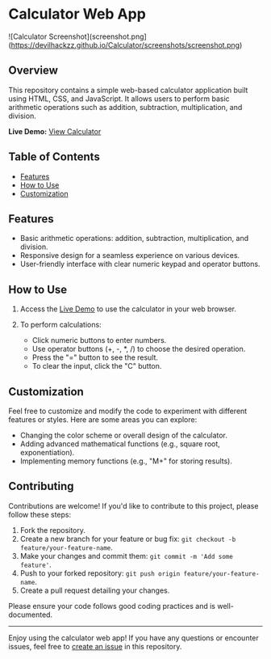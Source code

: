 # Calculator Web App

![Calculator Screenshot](screenshot.png](https://devilhackzz.github.io/Calculator/screenshots/screenshot.png) <!-- Add a screenshot of your calculator app here -->

## Overview

This repository contains a simple web-based calculator application built using HTML, CSS, and JavaScript. It allows users to perform basic arithmetic operations such as addition, subtraction, multiplication, and division.

**Live Demo:** [View Calculator](https://devilhackzz.github.io/Calculator/)

## Table of Contents

- [Features](#features)
- [How to Use](#how-to-use)
- [Customization](#customization)

## Features

- Basic arithmetic operations: addition, subtraction, multiplication, and division.
- Responsive design for a seamless experience on various devices.
- User-friendly interface with clear numeric keypad and operator buttons.

## How to Use

1. Access the [Live Demo](https://devilhackzz.github.io/Calculator/) to use the calculator in your web browser.

2. To perform calculations:
   - Click numeric buttons to enter numbers.
   - Use operator buttons (+, -, *, /) to choose the desired operation.
   - Press the "=" button to see the result.
   - To clear the input, click the "C" button.

## Customization

Feel free to customize and modify the code to experiment with different features or styles. Here are some areas you can explore:

- Changing the color scheme or overall design of the calculator.
- Adding advanced mathematical functions (e.g., square root, exponentiation).
- Implementing memory functions (e.g., "M+" for storing results).

## Contributing

Contributions are welcome! If you'd like to contribute to this project, please follow these steps:

1. Fork the repository.
2. Create a new branch for your feature or bug fix: `git checkout -b feature/your-feature-name`.
3. Make your changes and commit them: `git commit -m 'Add some feature'`.
4. Push to your forked repository: `git push origin feature/your-feature-name`.
5. Create a pull request detailing your changes.

Please ensure your code follows good coding practices and is well-documented.

---

Enjoy using the calculator web app! If you have any questions or encounter issues, feel free to [create an issue](https://github.com/devilhackzz/Calculator/issues) in this repository.
